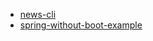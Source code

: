* [news-cli](https://github.com/christian-draeger/news-cli)
* [spring-without-boot-example](https://github.com/christian-draeger/spring-without-boot-example)
